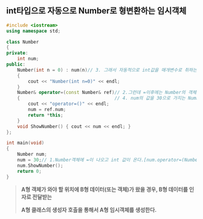 ## int타입으로 자동으로 Number로 형변환하는 임시객체

```C++
#include <iostream>
using namespace std;

class Number
{
private:
	int num;
public:
	Number(int n = 0) : num(n)// 3. 그래서 자동적으로 int값을 매개변수로 취하는 Number생성자를 호출한다.
	{
		cout << "Number(int n=0)" << endl;
	}
	Number& operator=(const Number& ref)// 2.그런데 =이후에는 Number의 객체가 온다.
	{                                   // 4. num의 값을 30으로 가지는 Number객체 ref가 만들어진다.(임시객체)
		cout << "operator=()" << endl;
		num = ref.num;
		return *this;
	}
	void ShowNumber() { cout << num << endl; }
};

int main(void)
{
	Number num;
	num = 30;// 1.Number객체에 =이 나오고 int 값이 온다.[num.operator=(Number(30))];
	num.ShowNumber();
	return 0;
}

```
> **A형 객체가 와야 할 위치에 B형 데이터(또는 객체)가 왔을 경우, B형 데이터를 인자로 전달받는**
> 
> **A형 클래스의 생성자 호출을 통해서 A형 임시객체를 생성한다.**

